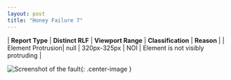 ```yaml
---
layout: post
title: "Honey Failure 7"
---
```

| **Report Type** | **Distinct RLF** | **Viewport Range** | **Classification** | **Reason** |
| Element Protrusion| null | 320px-325px | NOI | Element is not visibly protruding | 

![Screenshot of the fault](../../../assets/images/Honey/fault7/overflow-Width322.png){: .center-image }